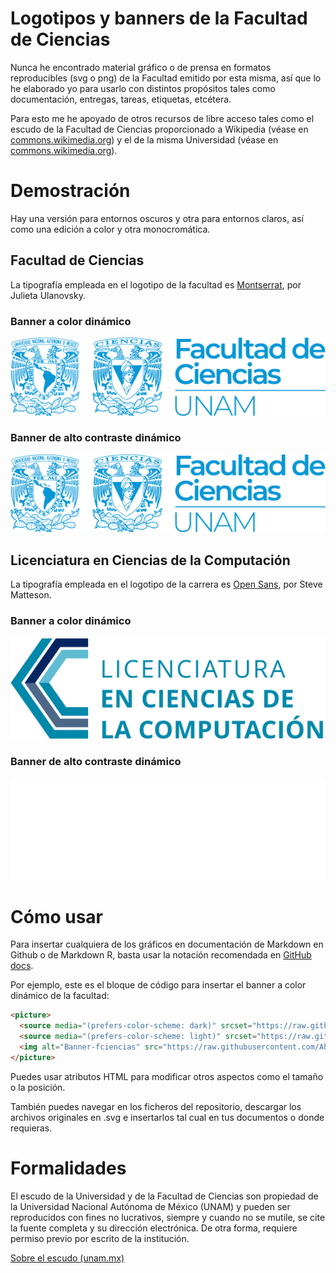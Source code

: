 # Logotipos y banners de la Facultad de Ciencias

Nunca he encontrado material gráfico o de prensa en formatos reproducibles (svg o png) de la Facultad emitido por esta misma, así que lo he elaborado yo para usarlo con distintos propósitos tales como documentación, entregas, tareas, etiquetas, etcétera.

Para esto me he apoyado de otros recursos de libre acceso tales como el escudo de la Facultad de Ciencias proporcionado a Wikipedia (véase en [commons.wikimedia.org](https://commons.wikimedia.org/wiki/File:Escudo-facultad-ciencias-unam-escalable.svg)) y el de la misma Universidad (véase en [commons.wikimedia.org](https://commons.wikimedia.org/wiki/File:Escudo-UNAM-escalable.svg)).

# Demostración

Hay una versión para entornos oscuros y otra para entornos claros, así como una edición a color y otra monocromática.

## Facultad de Ciencias

La tipografía empleada en el logotipo de la facultad es [Montserrat](https://fonts.google.com/specimen/Montserrat), por Julieta Ulanovsky.

### Banner a color dinámico

<picture>
  <source media="(prefers-color-scheme: dark)" srcset="https://raw.githubusercontent.com/Ahexo/fciencias-banner/main/fciencias/banner-fciencias-color-light.svg">
  <source media="(prefers-color-scheme: light)" srcset="https://raw.githubusercontent.com/Ahexo/fciencias-banner/main/fciencias/banner-fciencias-color-dark.svg">
  <img alt="Banner-fciencias" src="https://raw.githubusercontent.com/Ahexo/fciencias-banner/main/fciencias/banner-fciencias-color-light.svg">
</picture>

### Banner de alto contraste dinámico

<picture>
  <source media="(prefers-color-scheme: dark)" srcset="https://raw.githubusercontent.com/Ahexo/fciencias-banner/main/fciencias/banner-fciencias-hicontrast-light.svg">
  <source media="(prefers-color-scheme: light)" srcset="https://raw.githubusercontent.com/Ahexo/fciencias-banner/main/fciencias/banner-fciencias-hicontrast-dark.svg">
  <img alt="Banner-fciencias" src="https://raw.githubusercontent.com/Ahexo/fciencias-banner/main/fciencias/banner-fciencias-color-light.svg">
</picture>


## Licenciatura en Ciencias de la Computación

La tipografía empleada en el logotipo de la carrera es [Open Sans](https://fonts.google.com/specimen/Open+Sans), por Steve Matteson.

### Banner a color dinámico

<picture>
  <source media="(prefers-color-scheme: dark)" srcset="https://raw.githubusercontent.com/Ahexo/fciencias-banner/main/licenciaturacc/banner-licenciaturacc-color-light.svg">
  <source media="(prefers-color-scheme: light)" srcset="https://raw.githubusercontent.com/Ahexo/fciencias-banner/main/licenciaturacc/banner-licenciaturacc-color-dark.svg">
  <img alt="Banner-fciencias" src="https://raw.githubusercontent.com/Ahexo/fciencias-banner/main/licenciaturacc/banner-licenciaturacc-color-light.svg">
</picture>

### Banner de alto contraste dinámico 

<picture>
  <source media="(prefers-color-scheme: dark)" srcset="https://raw.githubusercontent.com/Ahexo/fciencias-banner/main/licenciaturacc/banner-licenciaturacc-hicontrast-light.svg">
  <source media="(prefers-color-scheme: light)" srcset="https://raw.githubusercontent.com/Ahexo/fciencias-banner/main/licenciaturacc/banner-licenciaturacc-hicontrast-dark.svg">
  <img alt="Banner-fciencias" src="https://raw.githubusercontent.com/Ahexo/fciencias-banner/main/licenciaturacc/banner-licenciaturacc-hicontrast-light.svg">
</picture>

# Cómo usar

Para insertar cualquiera de los gráficos en documentación de Markdown en Github o de Markdown R, basta usar la notación recomendada en [GitHub docs](https://docs.github.com/en/get-started/writing-on-github/getting-started-with-writing-and-formatting-on-github/basic-writing-and-formatting-syntax#specifying-the-theme-an-image-is-shown-to).

Por ejemplo, este es el bloque de código para insertar el banner a color dinámico de la facultad:

```html
<picture>
  <source media="(prefers-color-scheme: dark)" srcset="https://raw.githubusercontent.com/Ahexo/fciencias-banner/main/fciencias/banner-fciencias-color-light.svg">
  <source media="(prefers-color-scheme: light)" srcset="https://raw.githubusercontent.com/Ahexo/fciencias-banner/main/fciencias/banner-fciencias-color-dark.svg">
  <img alt="Banner-fciencias" src="https://raw.githubusercontent.com/Ahexo/fciencias-banner/main/fciencias/banner-fciencias-color-light.svg">
</picture>
```

Puedes usar atributos HTML para modificar otros aspectos como el tamaño o la posición.

También puedes navegar en los ficheros del repositorio, descargar los archivos originales en .svg e insertarlos tal cual en tus documentos o donde requieras.

# Formalidades

El escudo de la Universidad y de la Facultad de Ciencias son propiedad de la Universidad Nacional Autónoma de México (UNAM) y pueden ser reproducidos con fines no lucrativos, siempre y cuando no se mutile, se cite la fuente completa y su dirección electrónica. De otra forma, requiere permiso previo por escrito de la institución.

[Sobre el escudo (unam.mx)](https://www.unam.mx/acerca-de-la-unam/identidad-unam/escudo)
